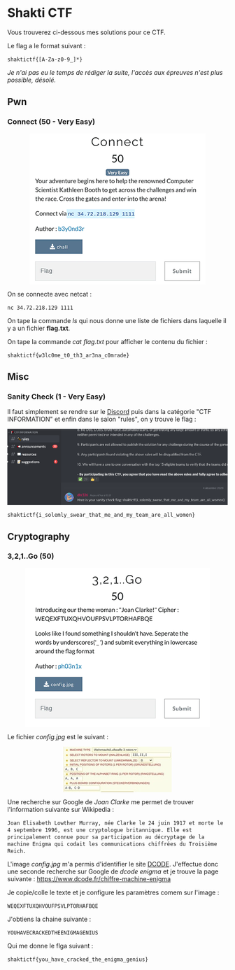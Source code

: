 # Shakti CTF

Vous trouverez ci-dessous mes solutions pour ce CTF.  
  
Le flag a le format suivant :
```
shaktictf{[A-Za-z0-9_]*}
```

*Je n'ai pas eu le temps de rédiger la suite, l'accès aux épreuves n'est plus possible, désolé.*

## Pwn

### Connect (50 - Very Easy)

<p align="center">
  <img src="https://github.com/Zyrfex/CTF/blob/main/2020/Shakti_CTF/images/connect.png" alt="Connect" align="center">
</p>

On se connecte avec netcat :
```
nc 34.72.218.129 1111
```

On tape la commande *ls* qui nous donne une liste de fichiers dans laquelle il y a un fichier **flag.txt**.

On tape la commande *cat flag.txt* pour afficher le contenu du fichier :
```
shaktictf{w3lc0me_t0_th3_ar3na_c0mrade}
```

## Misc

### Sanity Check (1 - Very Easy)
Il faut simplement se rendre sur le [Discord](https://discord.gg/gEJUZwe9ju) puis dans la catégorie "CTF INFORMATION" et enfin dans le salon "rules", on y trouve le flag :

<p align="center">
  <img src="https://github.com/Zyrfex/CTF/blob/main/2020/Shakti_CTF/images/sanity_check.png" alt="Sanity Check" align="center">
</p>

```
shaktictf{i_solemly_swear_that_me_and_my_team_are_all_women}
```

## Cryptography

### 3,2,1..Go (50)

<p align="center">
  <img src="https://github.com/Zyrfex/CTF/blob/main/2020/Shakti_CTF/images/3_2_1_Go.png" alt="3,2,1..Go" align="center">
</p>

Le fichier *config.jpg* est le suivant :

<p align="center">
  <img src="https://github.com/Zyrfex/CTF/blob/main/2020/Shakti_CTF/images/config.jpg" alt="config.jpg" align="center">
</p>

Une recherche sur Google de *Joan Clarke* me permet de trouver l'information suivante sur Wikipedia :
```
Joan Elisabeth Lowther Murray, née Clarke le 24 juin 1917 et morte le 4 septembre 1996, est une cryptologue britannique. Elle est principalement connue pour sa participation au décryptage de la machine Enigma qui codait les communications chiffrées du Troisième Reich.
```

L'image *config.jpg* m'a permis d'identifier le site [DCODE](https://www.dcode.fr). J'effectue donc une seconde recherche sur Google de *dcode enigma* et je trouve la page suivante : https://www.dcode.fr/chiffre-machine-enigma

Je copie/colle le texte et je configure les paramètres comem sur l'image :
```
WEQEXFTUXQHVOUFPSVLPTORHAFBQE
```

J'obtiens la chaine suivante :
```
YOUHAVECRACKEDTHEENIGMAGENIUS
```

Qui me donne le flga suivant :
```
shaktictf{you_have_cracked_the_enigma_genius}
```

